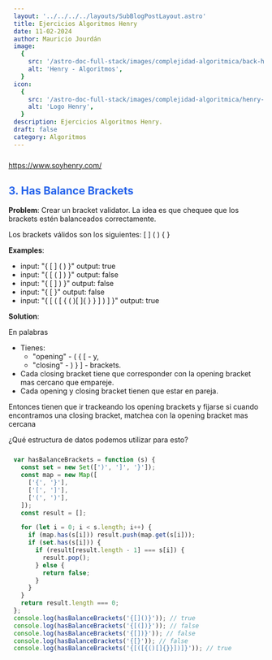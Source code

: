 ```yaml
---
layout: '../../../../layouts/SubBlogPostLayout.astro'
title: Ejercicios Algoritmos Henry
date: 11-02-2024
author: Mauricio Jourdán
image:
  {
    src: '/astro-doc-full-stack/images/complejidad-algoritmica/back-henry.webp',
    alt: 'Henry - Algoritmos',
  }
icon:
  {
    src: '/astro-doc-full-stack/images/complejidad-algoritmica/henry-icon.jpeg',
    alt: 'Logo Henry',
  }
description: Ejercicios Algoritmos Henry.
draft: false
category: Algoritmos
---
```


https://www.soyhenry.com/

## 3. Has Balance Brackets

**Problem**: Crear un bracket validator. La idea es que chequee que los brackets estén balanceados correctamente.

Los brackets válidos son los siguientes: [ ] ( ) { }

**Examples**:

- input: "{ [ ] ( ) }" output: true
- input: "{ [ ( ] ) }" output: false
- input: "{ [ ] ) }" output: false
- input: "{ [ }" output: false
- input: "{ [ ( [ { ( )[ ]{ } } ] ) ] }" output: true

**Solution**:

En palabras

- Tienes:
  - "opening" - ( { [ - y,
  - "closing" - ) } ] - brackets.
- Cada closing bracket tiene que corresponder con la opening bracket mas cercano que empareje.
- Cada opening y closing bracket tienen que estar en pareja.

Entonces tienen que ir trackeando los opening brackets y fijarse si cuando encontramos una closing bracket, matchea con la opening bracket mas cercana

¿Qué estructura de datos podemos utilizar para esto?

```js
var hasBalanceBrackets = function (s) {
  const set = new Set([')', ']', '}']);
  const map = new Map([
    ['{', '}'],
    ['[', ']'],
    ['(', ')'],
  ]);
  const result = [];

  for (let i = 0; i < s.length; i++) {
    if (map.has(s[i])) result.push(map.get(s[i]));
    if (set.has(s[i])) {
      if (result[result.length - 1] === s[i]) {
        result.pop();
      } else {
        return false;
      }
    }
  }
  return result.length === 0;
};
console.log(hasBalanceBrackets('{[]()}')); // true
console.log(hasBalanceBrackets('{[(])}')); // false
console.log(hasBalanceBrackets('{[])}')); // false
console.log(hasBalanceBrackets('{[}')); // false
console.log(hasBalanceBrackets('{[([{()[]{}}])]}')); // true
```

<style>
  h1 { color: #713f12; }
  h2 { color: #2563eb; }
  h3 { color: #a855f7; }
  img {
    width: 100%;
    height: 100%;
    object-fit: cover;
  }
  pre {
    padding: 10px;
  }
</style>
